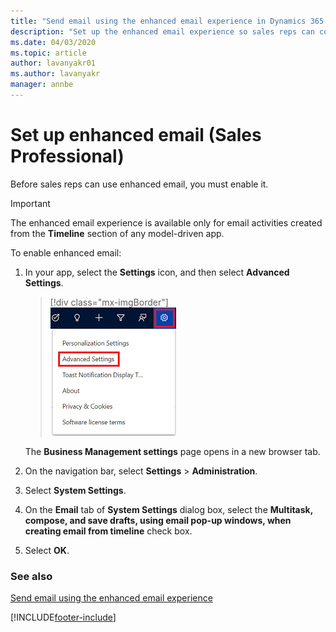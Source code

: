 ```yaml
---
title: "Send email using the enhanced email experience in Dynamics 365 Sales (Dynamics 365 Sales Professional) | MicrosoftDocs"
description: "Set up the enhanced email experience so sales reps can compose and send email without leaving the context of what they are working on."
ms.date: 04/03/2020
ms.topic: article
author: lavanyakr01
ms.author: lavanyakr
manager: annbe
---
```


# Set up enhanced email (Sales Professional)

Before sales reps can use enhanced email, you must enable it.

> [!IMPORTANT]
> The enhanced email experience is available only for email activities created from the **Timeline** section of any model-driven app. 


To enable enhanced email:

1. In your app, select the **Settings** icon, and then select **Advanced Settings**.

    > [!div class="mx-imgBorder"]  
    > ![Advanced Settings link in the site map.](../sales/media/advanced-settings-option.png "Advanced Settings link in the site map")

    The **Business Management settings** page opens in a new browser tab.

2. On the navigation bar, select **Settings** > **Administration**.

3. Select **System Settings**.

4. On the **Email** tab of **System Settings** dialog box, select the **Multitask, compose, and save drafts, using email pop-up windows, when creating email from timeline** check box. 

4. Select **OK**.

### See also

[Send email using the enhanced email experience](enhanced-email-sp.md)


[!INCLUDE[footer-include](../includes/footer-banner.md)]
